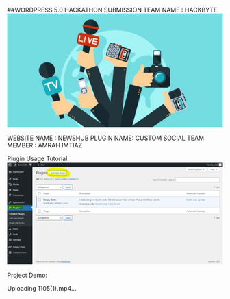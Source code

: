 ##WORDPRESS 5.0 HACKATHON SUBMISSION
TEAM NAME : HACKBYTE 
![NewsHub and Custom Social](https://github.com/AmrahImtiaz/HackByte/raw/main/img.jpg)

WEBSITE NAME : NEWSHUB 
PLUGIN NAME: CUSTOM SOCIAL
TEAM MEMBER : AMRAH IMTIAZ

Plugin Usage Tutorial:
![NewsHub and Custom Social](https://github.com/AmrahImtiaz/HackByte/raw/main/demo1.PNG)

Project Demo:

Uploading 1105(1).mp4…

